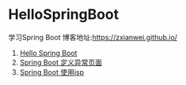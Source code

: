 # HelloSpringBoot
学习Spring Boot 博客地址:https://zxianwei.github.io/

1. [Hello Spring Boot](https://zxianwei.github.io/hellospring/)
2. [Spring Boot 定义异常页面](https://zxianwei.github.io/spring-boot-ding-yi-yi-chang-ye-mian/)
3. [Spring Boot 使用jsp](https://zxianwei.github.io/spring-boot-shi-yong-jsp/)
